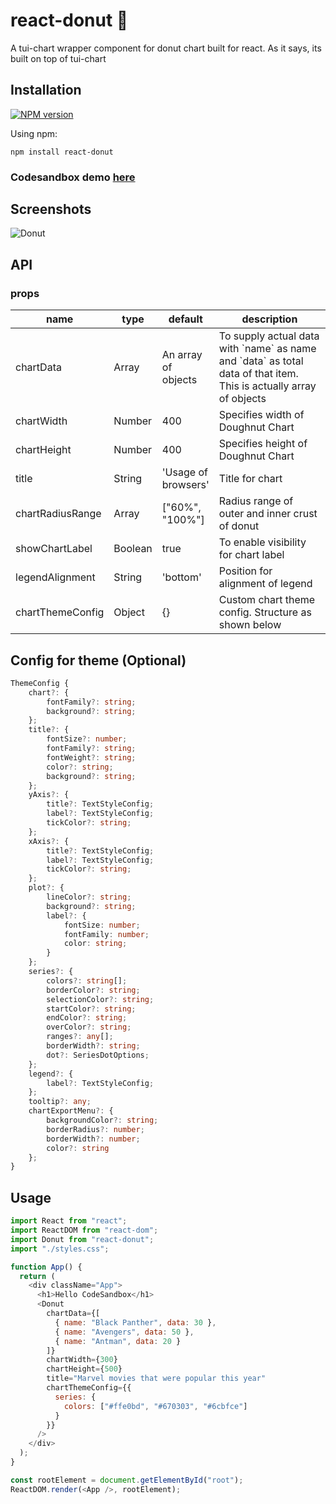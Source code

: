 # react-donut 🍩

A tui-chart wrapper component for donut chart built for react. As it says, its built on top of tui-chart

## Installation

[![NPM version](https://img.shields.io/badge/npm-1.0.4-brightgreen.svg)](https://www.npmjs.com/package/react-donut)

Using npm:

```
npm install react-donut
```

### Codesandbox demo [here](https://codesandbox.io/s/2452rqmjqr)

## Screenshots

![Donut](https://i.imgur.com/vpxUlBh.png)

## API

### props

<table class="table table-bordered table-striped">
  <thead>
  <tr>
    <th style="width: 60px;">name</th>
    <th style="width: 50px;">type</th>
    <th style="width: 10px;">default</th>
    <th>description</th>
  </tr>
  </thead>
  <tbody>
    <tr>
      <td>chartData</td>
      <td>Array</td>
      <td>An array of objects</td>
      <td>To supply actual data with `name` as name and `data` as total data of that item. This is actually array of objects</td>
    </tr>
    <tr>
      <td>chartWidth</td>
      <td>Number</td>
      <td>400</td>
      <td>Specifies width of Doughnut Chart</td>
    </tr>
    <tr>
      <td>chartHeight</td>
      <td>Number</td>
      <td>400</td>
      <td>Specifies height of Doughnut Chart</td>
    </tr>
    <tr>
      <td>title</td>
      <td>String</td>
      <td>'Usage of browsers'</td>
      <td>Title for chart</td>
    </tr>
    <tr>
      <td>chartRadiusRange</td>
      <td>Array</td>
      <td>["60%", "100%"]</td>
      <td>Radius range of outer and inner crust of donut </td>
    </tr>
   <tr>
      <td>showChartLabel</td>
      <td>Boolean</td>
      <td>true</td>
      <td>To enable visibility for chart label</td>
    </tr>
	   <tr>
      <td>legendAlignment</td>
      <td>String</td>
      <td>'bottom'</td>
      <td>Position for alignment of legend</td>
    </tr>
    <tr>
      <td>chartThemeConfig</td>
      <td>Object</td>
      <td>{}</td>
      <td>Custom chart theme config. Structure as shown below</td>
    </tr>
  </tbody>
</table>

## Config for theme (Optional)

```ts
ThemeConfig {
    chart?: {
        fontFamily?: string;
        background?: string;
    };
    title?: {
        fontSize?: number;
        fontFamily?: string;
        fontWeight?: string;
        color?: string;
        background?: string;
    };
    yAxis?: {
        title?: TextStyleConfig;
        label?: TextStyleConfig;
        tickColor?: string;
    };
    xAxis?: {
        title?: TextStyleConfig;
        label?: TextStyleConfig;
        tickColor?: string;
    };
    plot?: {
        lineColor?: string;
        background?: string;
        label?: {
            fontSize: number;
            fontFamily: number;
            color: string;
        }
    };
    series?: {
        colors?: string[];
        borderColor?: string;
        selectionColor?: string;
        startColor?: string;
        endColor?: string;
        overColor?: string;
        ranges?: any[];
        borderWidth?: string;
        dot?: SeriesDotOptions;
    };
    legend?: {
        label?: TextStyleConfig;
    };
    tooltip?: any;
    chartExportMenu?: {
        backgroundColor?: string;
        borderRadius?: number;
        borderWidth?: number;
        color?: string
    };
}
```

## Usage

```js
import React from "react";
import ReactDOM from "react-dom";
import Donut from "react-donut";
import "./styles.css";

function App() {
  return (
    <div className="App">
      <h1>Hello CodeSandbox</h1>
      <Donut
        chartData={[
          { name: "Black Panther", data: 30 },
          { name: "Avengers", data: 50 },
          { name: "Antman", data: 20 }
        ]}
        chartWidth={300}
        chartHeight={500}
        title="Marvel movies that were popular this year"
        chartThemeConfig={{
          series: {
            colors: ["#ffe0bd", "#670303", "#6cbfce"]
          }
        }}
      />
    </div>
  );
}

const rootElement = document.getElementById("root");
ReactDOM.render(<App />, rootElement);
```
